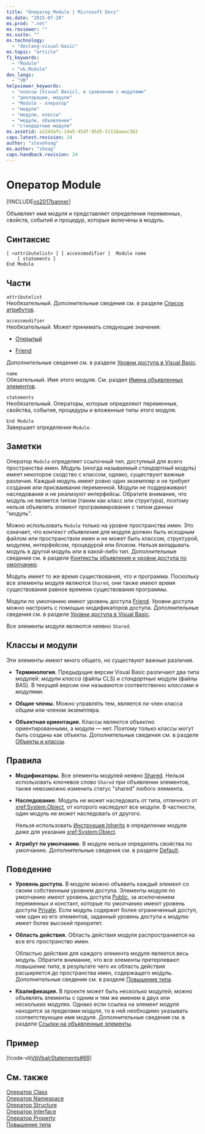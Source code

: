 ```yaml
---
title: "Оператор Module | Microsoft Docs"
ms.date: "2015-07-20"
ms.prod: ".net"
ms.reviewer: ""
ms.suite: ""
ms.technology: 
  - "devlang-visual-basic"
ms.topic: "article"
f1_keywords: 
  - "Module"
  - "vb.Module"
dev_langs: 
  - "VB"
helpviewer_keywords: 
  - "классы [Visual Basic], в сравнении с модулями"
  - "декларации, модули"
  - "Module - оператор"
  - "модули"
  - "модули, классы"
  - "модули, объявление"
  - "стандартные модули"
ms.assetid: a1243afc-14a5-45df-95d5-51118aeac362
caps.latest.revision: 24
author: "stevehoag"
ms.author: "shoag"
caps.handback.revision: 24
---
```

# Оператор Module
[!INCLUDE[vs2017banner](../../../visual-basic/includes/vs2017banner.md)]

Объявляет имя модуля и представляет определения переменных, свойств, событий и процедур, которые включены в модуль.  
  
## Синтаксис  
  
```  
[ <attributelist> ] [ accessmodifier ]  Module name  
    [ statements ]  
End Module  
```  
  
## Части  
 `attributelist`  
 Необязательный.  Дополнительные сведения см. в разделе [Список атрибутов](../../../visual-basic/language-reference/statements/attribute-list.md).  
  
 `accessmodifier`  
 Необязательный.  Может принимать следующие значения:  
  
-   [Открытый](../../../visual-basic/language-reference/modifiers/public.md)  
  
-   [Friend](../../../visual-basic/language-reference/modifiers/friend.md)  
  
 Дополнительные сведения см. в разделе [Уровни доступа в Visual Basic](../../../visual-basic/programming-guide/language-features/declared-elements/access-levels.md).  
  
 `name`  
 Обязательный.  Имя этого модуля.  См. раздел [Имена объявленных элементов](../../../visual-basic/programming-guide/language-features/declared-elements/declared-element-names.md).  
  
 `statements`  
 Необязательный.  Операторы, которые определяют переменные, свойства, события, процедуры и вложенные типы этого модуля.  
  
 `End Module`  
 Завершает определение `Module`.  
  
## Заметки  
 Оператор `Module` определяет ссылочный тип, доступный для всего пространства имен.   *Модуль*  \(иногда называемый *стандартный модуль*\)  имеет некоторое сходство с классом, однако, существуют важные различия.  Каждый модуль имеет ровно один экземпляр и не требует создания или присваивания переменной.  Модули не поддерживают наследование и не реализуют интерфейсы.  Обратите внимание, что модуль не является *типом* \(таким как класс или структура\), поэтому нельзя объявлять элемент программирования с типом данных "модуль".  
  
 Можно использовать `Module` только на уровне пространства имен.  Это означает, что *контекст объявления* для модуля должен быть исходным файлом или пространством имен и не может быть классом, структурой, модулем, интерфейсом, процедурой или блоком.  Нельзя вкладывать модуль в другой модуль или в какой\-либо тип.  Дополнительные сведения см. в разделе [Контексты объявления и уровни доступа по умолчанию](../../../visual-basic/language-reference/statements/declaration-contexts-and-default-access-levels.md).  
  
 Модуль имеет то же время существования, что и программа.  Поскольку все элементы модуля являются `Shared`, они также имеют время существования равное времени существования программы.  
  
 Модули по умолчанию имеют уровень доступа [Friend](../../../visual-basic/language-reference/modifiers/friend.md).  Уровни доступа можно настроить с помощью модификаторов доступа.  Дополнительные сведения см. в разделе [Уровни доступа в Visual Basic](../../../visual-basic/programming-guide/language-features/declared-elements/access-levels.md).  
  
 Все элементы модуля являются неявно `Shared`.  
  
## Классы и модули  
 Эти элементы имеют много общего, но существуют важные различия.  
  
-   **Терминология.** Предыдущие версии Visual Basic различают два типа модулей: *модули класса* \(файлы CLS\) и *стандартные модули* \(файлы BAS\).  В текущей версии они называются соответственно *классами* и *модулями*.  
  
-   **Общие члены.** Можно управлять тем, является ли член класса общим или членом экземпляра.  
  
-   **Объектная ориентация.** Классы являются объектно ориентированными, а модули — нет.  Поэтому только классы могут быть созданы как объекты.  Дополнительные сведения см. в разделе [Объекты и классы](../../../visual-basic/programming-guide/language-features/objects-and-classes/index.md).  
  
## Правила  
  
-   **Модификаторы.** Все элементы модулей неявно [Shared](../../../visual-basic/language-reference/modifiers/shared.md).  Нельзя использовать ключевое слово `Shared` при объявлении элементов, также невозможно изменить статус "shared" любого элемента.  
  
-   **Наследование.** Модуль не может наследовать от типа, отличного от <xref:System.Object>, от которого наследуют все модули.  В частности, один модуль не может наследовать от другого.  
  
     Нельзя использовать [Инструкция Inherits](../../../visual-basic/language-reference/statements/inherits-statement.md) в определении модуля даже для указания <xref:System.Object>.  
  
-   **Атрибут по умолчанию.** В модуле нельзя определять свойства по умолчанию.  Дополнительные сведения см. в разделе [Default](../../../visual-basic/language-reference/modifiers/default.md).  
  
## Поведение  
  
-   **Уровень доступа.** В модуле можно объявить каждый элемент со своим собственным уровнем доступа.  Элементы модуля по умолчанию имеют уровень доступа [Public](../../../visual-basic/language-reference/modifiers/public.md), за исключением переменных и констант, которые по умолчанию имеют уровень доступа [Private](../../../visual-basic/language-reference/modifiers/private.md).  Если модуль содержит более ограниченный доступ, чем один из его элементов, заданный уровень доступа к модулю имеет более высокий приоритет.  
  
-   **Область действия.** Область действия модуля распространяется на все его пространство имен.  
  
     Областью действия для каждого элемента модуля является весь модуль.  Обратите внимание, что все элементы претерпевают *повышение типа*, в результате чего их область действия расширяется до пространства имен, содержащего модуль.  Дополнительные сведения см. в разделе [Повышение типа](../../../visual-basic/programming-guide/language-features/declared-elements/type-promotion.md).  
  
-   **Квалификация.** В проекте может быть несколько модулей; можно объявлять элементы с одним и тем же именем в двух или нескольких модулях.  Однако если ссылка на элемент модуля находится за пределами модуля, то в ней необходимо указывать соответствующее имя модуля.  Дополнительные сведения см. в разделе [Ссылки на объявленные элементы](../../../visual-basic/programming-guide/language-features/declared-elements/references-to-declared-elements.md).  
  
## Пример  
 [!code-vb[VbVbalrStatements#69](../../../visual-basic/language-reference/error-messages/codesnippet/visualbasic/module-statement_1.vb)]  
  
## См. также  
 [Оператор Class](../../../visual-basic/language-reference/statements/class-statement.md)   
 [Оператор Namespace](../../../visual-basic/language-reference/statements/namespace-statement.md)   
 [Оператор Structure](../../../visual-basic/language-reference/statements/structure-statement.md)   
 [Оператор Interface](../../../visual-basic/language-reference/statements/interface-statement.md)   
 [Оператор Property](../../../visual-basic/language-reference/statements/property-statement.md)   
 [Повышение типа](../../../visual-basic/programming-guide/language-features/declared-elements/type-promotion.md)